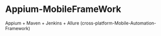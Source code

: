 # Appium-MobileFrameWork

Appium + Maven + Jenkins + Allure (cross-platform-Mobile-Automation-Framework)
